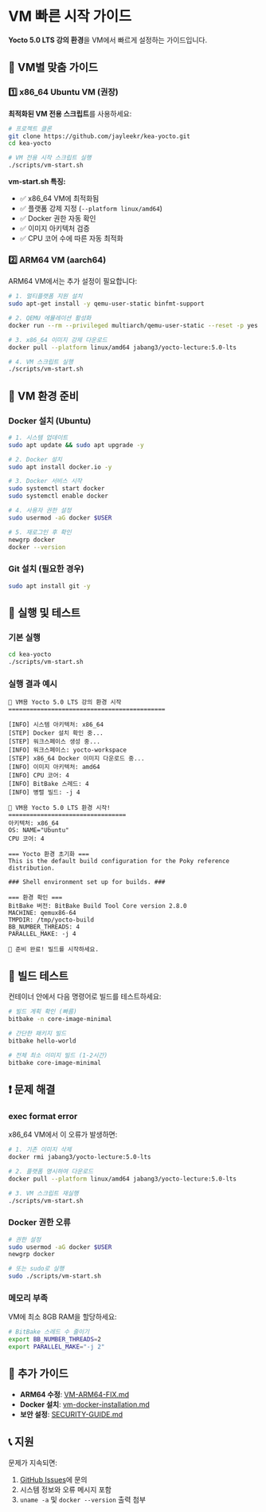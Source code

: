 # VM 빠른 시작 가이드

**Yocto 5.0 LTS 강의 환경**을 VM에서 빠르게 설정하는 가이드입니다.

## 🎯 VM별 맞춤 가이드

### 1️⃣ x86_64 Ubuntu VM (권장)

**최적화된 VM 전용 스크립트**를 사용하세요:

```bash
# 프로젝트 클론
git clone https://github.com/jayleekr/kea-yocto.git
cd kea-yocto

# VM 전용 시작 스크립트 실행
./scripts/vm-start.sh
```

**vm-start.sh 특징:**
- ✅ x86_64 VM에 최적화됨
- ✅ 플랫폼 강제 지정 (`--platform linux/amd64`)
- ✅ Docker 권한 자동 확인
- ✅ 이미지 아키텍처 검증
- ✅ CPU 코어 수에 따른 자동 최적화

### 2️⃣ ARM64 VM (aarch64)

ARM64 VM에서는 추가 설정이 필요합니다:

```bash
# 1. 멀티플랫폼 지원 설치
sudo apt-get install -y qemu-user-static binfmt-support

# 2. QEMU 에뮬레이션 활성화
docker run --rm --privileged multiarch/qemu-user-static --reset -p yes

# 3. x86_64 이미지 강제 다운로드
docker pull --platform linux/amd64 jabang3/yocto-lecture:5.0-lts

# 4. VM 스크립트 실행
./scripts/vm-start.sh
```

## 🔧 VM 환경 준비

### Docker 설치 (Ubuntu)

```bash
# 1. 시스템 업데이트
sudo apt update && sudo apt upgrade -y

# 2. Docker 설치
sudo apt install docker.io -y

# 3. Docker 서비스 시작
sudo systemctl start docker
sudo systemctl enable docker

# 4. 사용자 권한 설정
sudo usermod -aG docker $USER

# 5. 재로그인 후 확인
newgrp docker
docker --version
```

### Git 설치 (필요한 경우)

```bash
sudo apt install git -y
```

## 🚀 실행 및 테스트

### 기본 실행

```bash
cd kea-yocto
./scripts/vm-start.sh
```

### 실행 결과 예시

```
🚀 VM용 Yocto 5.0 LTS 강의 환경 시작
============================================

[INFO] 시스템 아키텍처: x86_64
[STEP] Docker 설치 확인 중...
[STEP] 워크스페이스 생성 중...
[INFO] 워크스페이스: yocto-workspace
[STEP] x86_64 Docker 이미지 다운로드 중...
[INFO] 이미지 아키텍처: amd64
[INFO] CPU 코어: 4
[INFO] BitBake 스레드: 4
[INFO] 병렬 빌드: -j 4

🎯 VM용 Yocto 5.0 LTS 환경 시작!
=================================
아키텍처: x86_64
OS: NAME="Ubuntu"
CPU 코어: 4

=== Yocto 환경 초기화 ===
This is the default build configuration for the Poky reference distribution.

### Shell environment set up for builds. ###

=== 환경 확인 ===
BitBake 버전: BitBake Build Tool Core version 2.8.0
MACHINE: qemux86-64
TMPDIR: /tmp/yocto-build
BB_NUMBER_THREADS: 4
PARALLEL_MAKE: -j 4

🚀 준비 완료! 빌드를 시작하세요.
```

## 🧪 빌드 테스트

컨테이너 안에서 다음 명령어로 빌드를 테스트하세요:

```bash
# 빌드 계획 확인 (빠름)
bitbake -n core-image-minimal

# 간단한 패키지 빌드
bitbake hello-world

# 전체 최소 이미지 빌드 (1-2시간)
bitbake core-image-minimal
```

## ❗ 문제 해결

### exec format error

x86_64 VM에서 이 오류가 발생하면:

```bash
# 1. 기존 이미지 삭제
docker rmi jabang3/yocto-lecture:5.0-lts

# 2. 플랫폼 명시하여 다운로드
docker pull --platform linux/amd64 jabang3/yocto-lecture:5.0-lts

# 3. VM 스크립트 재실행
./scripts/vm-start.sh
```

### Docker 권한 오류

```bash
# 권한 설정
sudo usermod -aG docker $USER
newgrp docker

# 또는 sudo로 실행
sudo ./scripts/vm-start.sh
```

### 메모리 부족

VM에 최소 8GB RAM을 할당하세요:

```bash
# BitBake 스레드 수 줄이기
export BB_NUMBER_THREADS=2
export PARALLEL_MAKE="-j 2"
```

## 🔗 추가 가이드

- **ARM64 수정**: [VM-ARM64-FIX.md](VM-ARM64-FIX.md)
- **Docker 설치**: [vm-docker-installation.md](vm-docker-installation.md)
- **보안 설정**: [SECURITY-GUIDE.md](SECURITY-GUIDE.md)

## 📞 지원

문제가 지속되면:
1. [GitHub Issues](https://github.com/jayleekr/kea-yocto/issues)에 문의
2. 시스템 정보와 오류 메시지 포함
3. `uname -a` 및 `docker --version` 출력 첨부 
